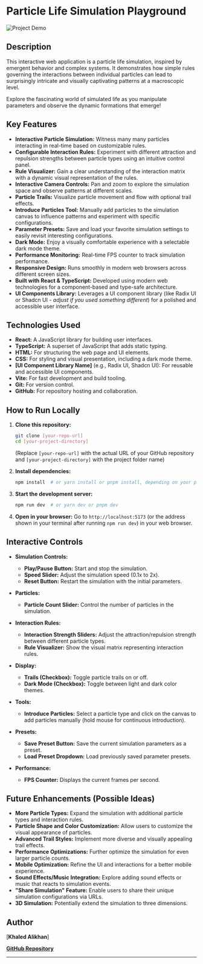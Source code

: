 # Particle Life Simulation Playground

![Project Demo](/live-demo-screenshot.png)

## Description

This interactive web application is a particle life simulation, inspired by emergent behavior and complex systems. It demonstrates how simple rules governing the interactions between individual particles can lead to surprisingly intricate and visually captivating patterns at a macroscopic level.

Explore the fascinating world of simulated life as you manipulate parameters and observe the dynamic formations that emerge!

## Key Features

*   **Interactive Particle Simulation:** Witness many many particles interacting in real-time based on customizable rules.
*   **Configurable Interaction Rules:**  Experiment with different attraction and repulsion strengths between particle types using an intuitive control panel.
*   **Rule Visualizer:**  Gain a clear understanding of the interaction matrix with a dynamic visual representation of the rules.
*   **Interactive Camera Controls:**  Pan and zoom to explore the simulation space and observe patterns at different scales.
*   **Particle Trails:**  Visualize particle movement and flow with optional trail effects.
*   **Introduce Particles Tool:** Manually add particles to the simulation canvas to influence patterns and experiment with specific configurations.
*   **Parameter Presets:** Save and load your favorite simulation settings to easily revisit interesting configurations.
*   **Dark Mode:** Enjoy a visually comfortable experience with a selectable dark mode theme.
*   **Performance Monitoring:**  Real-time FPS counter to track simulation performance.
*   **Responsive Design:**  Runs smoothly in modern web browsers across different screen sizes.
*   **Built with React & TypeScript:** Developed using modern web technologies for a component-based and type-safe architecture.
*   **UI Components Library:** Leverages a UI component library (like Radix UI or Shadcn UI - *adjust if you used something different*) for a polished and accessible user interface.

## Technologies Used

*   **React:**  A JavaScript library for building user interfaces.
*   **TypeScript:**  A superset of JavaScript that adds static typing.
*   **HTML:**  For structuring the web page and UI elements.
*   **CSS:**  For styling and visual presentation, including a dark mode theme.
*   **[UI Component Library Name]** (e.g., Radix UI, Shadcn UI): For reusable and accessible UI components.
*   **Vite:**  For fast development and build tooling.
*   **Git:** For version control.
*   **GitHub:** For repository hosting and collaboration.

## How to Run Locally

1.  **Clone this repository:**
    ```bash
    git clone [your-repo-url]
    cd [your-project-directory]
    ```
    (Replace `[your-repo-url]` with the actual URL of your GitHub repository and `[your-project-directory]` with the project folder name)

2.  **Install dependencies:**
    ```bash
    npm install  # or yarn install or pnpm install, depending on your package manager
    ```

3.  **Start the development server:**
    ```bash
    npm run dev  # or yarn dev or pnpm dev
    ```

4.  **Open in your browser:**  Go to `http://localhost:5173` (or the address shown in your terminal after running `npm run dev`) in your web browser.

## Interactive Controls

*   **Simulation Controls:**
    *   **Play/Pause Button:**  Start and stop the simulation.
    *   **Speed Slider:** Adjust the simulation speed (0.1x to 2x).
    *   **Reset Button:**  Restart the simulation with the initial parameters.

*   **Particles:**
    *   **Particle Count Slider:** Control the number of particles in the simulation.

*   **Interaction Rules:**
    *   **Interaction Strength Sliders:**  Adjust the attraction/repulsion strength between different particle types.
    *   **Rule Visualizer:**  Show the visual matrix representing interaction rules.

*   **Display:**
    *   **Trails (Checkbox):** Toggle particle trails on or off.
    *   **Dark Mode (Checkbox):** Toggle between light and dark color themes.

*   **Tools:**
    *   **Introduce Particles:** Select a particle type and click on the canvas to add particles manually (hold mouse for continuous introduction).

*   **Presets:**
    *   **Save Preset Button:** Save the current simulation parameters as a preset.
    *   **Load Preset Dropdown:** Load previously saved parameter presets.

*   **Performance:**
    *   **FPS Counter:** Displays the current frames per second.

## Future Enhancements (Possible Ideas)

*   **More Particle Types:** Expand the simulation with additional particle types and interaction rules.
*   **Particle Shape and Color Customization:** Allow users to customize the visual appearance of particles.
*   **Advanced Trail Styles:**  Implement more diverse and visually appealing trail effects.
*   **Performance Optimizations:**  Further optimize the simulation for even larger particle counts.
*   **Mobile Optimization:**  Refine the UI and interactions for a better mobile experience.
*   **Sound Effects/Music Integration:**  Explore adding sound effects or music that reacts to simulation events.
*   **"Share Simulation" Feature:**  Enable users to share their unique simulation configurations via URLs.
*   **3D Simulation:**  Potentially extend the simulation to three dimensions.

## Author

[**Khaled Alikhan**]

[**GitHub Repository**](https://github.com/Khalamander/emergent-particle-life-simulation.git)

---
